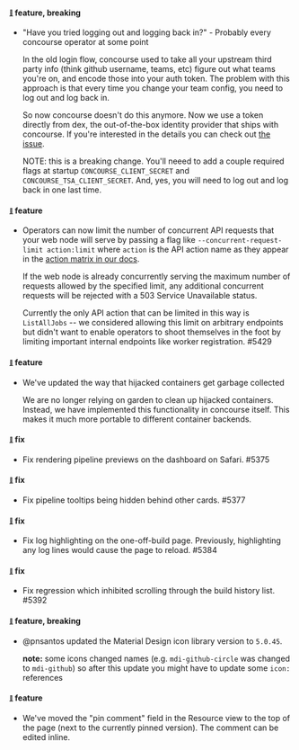 #### <sub><sup><a name="4950" href="#4950">:link:</a></sup></sub> feature, breaking

* "Have you tried logging out and logging back in?"
            - Probably every concourse operator at some point

  In the old login flow, concourse used to take all your upstream third party info (think github username, teams, etc) figure out what teams you're on, and encode those into your auth token. The problem with this approach is that every time you change your team config, you need to log out and log back in. 

  So now concourse doesn't do this anymore. Now we use a token directly from dex, the out-of-the-box identity provider that ships with concourse. If you're interested in the details you can check out [the issue](https://github.com/concourse/concourse/issues/2936).

  NOTE: this is a breaking change. You'll neeed to add a couple required flags at startup `CONCOURSE_CLIENT_SECRET` and `CONCOURSE_TSA_CLIENT_SECRET`. And, yes, you will need to log out and log back in one last time.

#### <sub><sup><a name="5429" href="#5429">:link:</a></sup></sub> feature

* Operators can now limit the number of concurrent API requests that your web node will serve by passing a flag like `--concurrent-request-limit action:limit` where `action` is the API action name as they appear in the [action matrix in our docs](https://concourse-ci.org/user-roles.html#action-matrix).

  If the web node is already concurrently serving the maximum number of requests allowed by the specified limit, any additional concurrent requests will be rejected with a 503 Service Unavailable status.

  Currently the only API action that can be limited in this way is `ListAllJobs` -- we considered allowing this limit on arbitrary endpoints but didn't want to enable operators to shoot themselves in the foot by limiting important internal endpoints like worker registration. #5429

#### <sub><sup><a name="5305" href="#5305">:link:</a></sup></sub> feature

* We've updated the way that hijacked containers get garbage collected

  We are no longer relying on garden to clean up hijacked containers. Instead, we have implemented this functionality in concourse itself. This makes it much more portable to different container backends.

#### <sub><sup><a name="5375" href="#5375">:link:</a></sup></sub> fix

* Fix rendering pipeline previews on the dashboard on Safari. #5375

#### <sub><sup><a name="5377" href="#5377">:link:</a></sup></sub> fix

* Fix pipeline tooltips being hidden behind other cards. #5377

#### <sub><sup><a name="5384" href="#5384">:link:</a></sup></sub> fix

* Fix log highlighting on the one-off-build page. Previously, highlighting any log lines would cause the page to reload. #5384

#### <sub><sup><a name="5392" href="#5392">:link:</a></sup></sub> fix

* Fix regression which inhibited scrolling through the build history list. #5392

#### <sub><sup><a name="5397" href="#5397">:link:</a></sup></sub> feature, breaking

* @pnsantos updated the Material Design icon library version to `5.0.45`.

  **note:** some icons changed names (e.g. `mdi-github-circle` was changed to `mdi-github`) so after this update you might have to update some `icon:` references

#### <sub><sup><a name="5410" href="#5410">:link:</a></sup></sub> feature

* We've moved the "pin comment" field in the Resource view to the top of the page (next to the currently pinned version). The comment can be edited inline.
